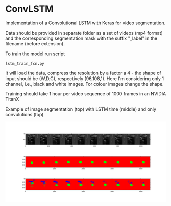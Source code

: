 # ConvLSTM
Implementation of a Convolutional LSTM with Keras for video segmentation.

Data should be provided in separate folder as a set of videos (mp4 format) and the corresponding segmentation mask with the suffix "_label" in the filename (before extension).

To train the model run script 

```
lstm_train_fcn.py 
```

It will load the data, compress the resolution by a factor a 4 - the shape of input should be 
(W,D,C), respectively (96,108,1). Here I'm considering only 1 channel, i.e., black and white images.
For colour images change the shape.

Training should take 1 hour per video sequence of 1000 frames in an NVIDIA TitanX	

Example of image segmentation (top) with LSTM time (middle) and only convulutions (top)

![](./images/Picture1.png)